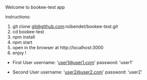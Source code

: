 Welcome to bookee-test app

instructions:

1. git clone git@github.com:roibendet/bookee-test.git
2. cd bookee-test
3. npm install
4. npm start
5. open in the browser at http://localhost:3000
6. enjoy !


- First User
username: 'user1@user1.com'
password: 'user1'

- Second User
username: 'user2@user2.com'
password: 'user2'
